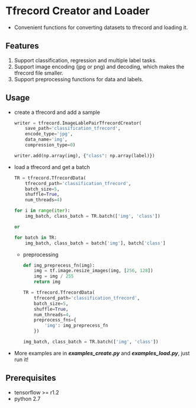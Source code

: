 # Tfrecord Creator and Loader
- Convenient functions for converting datasets to tfrecord and loading it.

## Features
1. Support classification, regression and multiple label tasks.
1. Support image encoding (jpg or png) and decoding, which makes the tfrecord file smaller.
1. Support preprocessing functions for data and labels.

## Usage
- create a tfrecord and add a sample
    ```python
    writer = tfrecord.ImageLablePairTfrecordCreator(
        save_path='classification_tfrecord',
        encode_type='jpg',
        data_name='img',
        compression_type=0)

    writer.add(np.array(img), {"class": np.array(label)})
    ```

- load a tfrecord and get a batch
    ```python
    TR = tfrecord.TfrecordData(
        tfrecord_path='classification_tfrecord',
        batch_size=5,
        shuffle=True,
        num_threads=4)

    for i in range(iter):
        img_batch, class_batch = TR.batch(['img', 'class'])
    
    or

    for batch in TR:
        img_batch, class_batch = batch['img'], batch['class']
    ```
    - preprocessing
        ```python
        def img_preprecess_fn(img):
            img = tf.image.resize_images(img, [256, 128])
            img = img / 255
            return img

        TR = tfrecord.TfrecordData(
            tfrecord_path='classification_tfrecord',
            batch_size=5,
            shuffle=True,
            num_threads=4,
            preprocess_fns={
                'img': img_preprecess_fn
            })

        img_batch, class_batch = TR.batch(['img', 'class'])
        ```

 - More examples are in ***examples_create.py*** and ***examples_load.py***, just run it!

## Prerequisites
- tensorflow >= r1.2
- python 2.7
